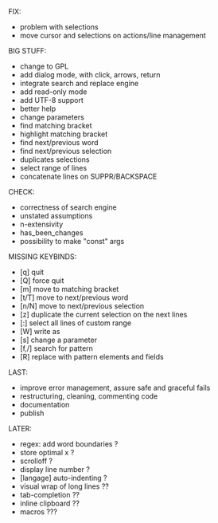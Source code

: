 FIX:
* problem with selections
* move cursor and selections on actions/line management

BIG STUFF:
* change to GPL
* add dialog mode, with click, arrows, return
* integrate search and replace engine
* add read-only mode
* add UTF-8 support
* better help
* change parameters
* find matching bracket
* highlight matching bracket 
* find next/previous word
* find next/previous selection
* duplicates selections 
* select range of lines 
* concatenate lines on SUPPR/BACKSPACE

CHECK:
* correctness of search engine
* unstated assumptions
* n-extensivity
* has_been_changes
* possibility to make "const" args

MISSING KEYBINDS:
* [q] quit
* [Q] force quit
* [m] move to matching bracket
* [t/T] move to <n> next/previous word
* [n/N] move to <n> next/previous selection
* [z] duplicate the current selection on the next <n> lines
* [:] select all lines of custom range
* [W] write as
* [s] change a parameter
* [f,/] search for pattern
* [R] replace with pattern elements and fields

LAST:
* improve error management, assure safe and graceful fails
* restructuring, cleaning, commenting code
* documentation
* publish

LATER:
* regex: add word boundaries ?
* store optimal x ?
* scrolloff ?
* display line number ?
* [langage] auto-indenting ?
* visual wrap of long lines ??
* tab-completion ??
* inline clipboard ??
* macros ???
